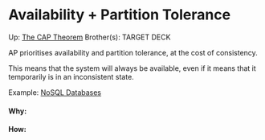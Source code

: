 # Availability + Partition Tolerance

Up: [The CAP Theorem](the_cap_theorem)
Brother(s):
TARGET DECK

AP prioritises availability and partition tolerance, at the cost of consistency.

This means that the system will always be available, even if it means that it temporarily is in an inconsistent state.

Example: [NoSQL Databases](nosql_databases)



































#### Why:
#### How:









